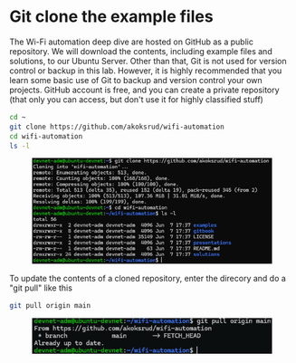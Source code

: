 # Git clone the example files

The Wi-Fi automation deep dive are hosted on GitHub as a public repository. We will download the contents, including example files and solutions, to our Ubuntu Server. Other than that, Git is not used for version control or backup in this lab. However, it is highly recommended that you learn some basic use of Git to backup and version control your own projects. GitHub account is free, and you can create a private repository (that only you can access, but don't use it for highly classified stuff)

```bash
cd ~
git clone https://github.com/akoksrud/wifi-automation
cd wifi-automation
ls -l
```

<figure><img src="../../../.gitbook/assets/image (4) (1) (1).png" alt=""><figcaption></figcaption></figure>

To update the contents of a cloned repository, enter the direcory and do a "git pull" like this

```bash
git pull origin main
```

<figure><img src="../../../.gitbook/assets/image (5) (1) (1).png" alt=""><figcaption></figcaption></figure>
